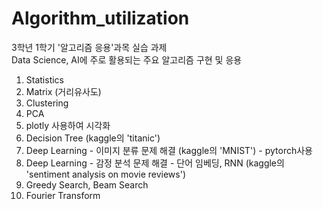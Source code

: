 # Algorithm_utilization
3학년 1학기 '알고리즘 응용'과목 실습 과제  
Data Science, AI에 주로 활용되는 주요 알고리즘 구현 및 응용  

1. Statistics 
2. Matrix (거리유사도)
3. Clustering
4. PCA
5. plotly 사용하여 시각화
6. Decision Tree (kaggle의 'titanic')
7. Deep Learning - 이미지 분류 문제 해결 (kaggle의 'MNIST') - pytorch사용
8. Deep Learning - 감정 분석 문제 해결 - 단어 임베딩,  RNN 
(kaggle의 'sentiment analysis on movie reviews') 
9. Greedy Search, Beam Search 
10. Fourier Transform 




